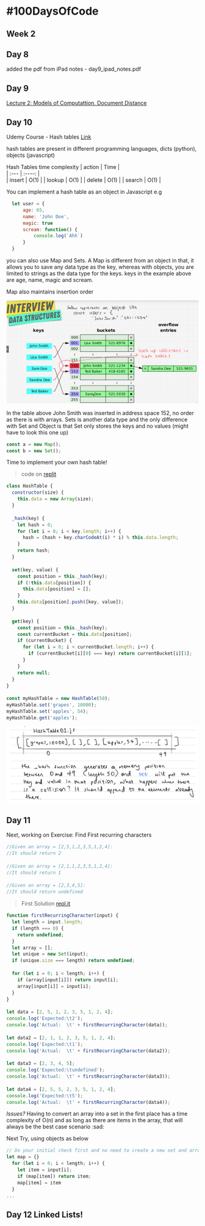 # #100DaysOfCode

## Week 2

## Day 8

added the pdf from iPad notes - day9_ipad_notes.pdf

## Day 9

[Lecture 2: Models of Computattion, Document Distance](https://ocw.mit.edu/courses/electrical-engineering-and-computer-science/6-006-introduction-to-algorithms-fall-2011/lecture-videos/lecture-2-models-of-computation-document-distance/)

## Day 10

Udemy Course - Hash tables [Link](https://www.udemy.com/course/master-the-coding-interview-data-structures-algorithms/learn/lecture/12310740#overview)

hash tables are present in different programming languages, dicts (python), objects (javascript)

Hash Tables time complexity
| action | Time |  
| :--- | :----: |  
| insert | O(1) |
| lookup | O(1) |
| delete | O(1) |
| search | O(1) |

You can implement a hash table as an object in Javascript e.g

```javascript
  let user = {
      age: 65,
      name: 'John Doe',
      magic: true
      scream: function() {
          console.log(`Ahh`)
      }
  }
```

you can also use Map and Sets. A Map is different from an object in that, it allows you to save any data type as the key, whereas with objects, you are limited to strings as the data type for the keys. keys in the example above are age, name, magic and scream.

Map also maintains insertion order

![hash tables](https://github.com/EOjeah/100DaysOfCode/blob/main/2-wk/images/hash_tables_01.png)

In the table above John Smith was inserted in address space 152, no order as there is with arrays. Sets is another data type and the only difference with Set and Object is that Set only stores the keys and no values (might have to look this one up)

```javascript
const a = new Map();
const b = new Set();
```

Time to implement your own hash table!

> code on [replit](https://repl.it/@EOjeah/FineFabulousExperiments)

```javascript
class HashTable {
  constructor(size) {
    this.data = new Array(size);
  }

  _hash(key) {
    let hash = 0;
    for (let i = 0; i < key.length; i++) {
      hash = (hash + key.charCodeAt(i) * i) % this.data.length;
    }
    return hash;
  }

  set(key, value) {
    const position = this._hash(key);
    if (!this.data[position]) {
      this.data[position] = [];
    }
    this.data[position].push([key, value]);
  }

  get(key) {
    const position = this._hash(key);
    const currentBucket = this.data[position];
    if (currentBucket) {
      for (let i = 0; i < currentBucket.length; i++) {
        if (currentBucket[i][0] === key) return currentBucket[i][1];
      }
    }
    return null;
  }
}

const myHashTable = new HashTable(50);
myHashTable.set('grapes', 10000);
myHashTable.set('apples', 54);
myHashTable.get('apples');
```

![HashTable01.js](https://github.com/EOjeah/100DaysOfCode/blob/main/2-wk/images/HashTable_01_js.jpeg)

## Day 11

Next, working on Exercise: Find First recurring characters

```javascript
//Given an array = [2,5,1,2,3,5,1,2,4]:
//It should return 2

//Given an array = [2,1,1,2,3,5,1,2,4]:
//It should return 1

//Given an array = [2,3,4,5]:
//It should return undefined
```

> First Solution [repl.it](https://repl.it/@EOjeah/RichThornyGravity#index.js)

```javascript
function firstRecurringCharacter(input) {
  let length = input.length;
  if (length === 0) {
    return undefined;
  }
  let array = [];
  let unique = new Set(input);
  if (unique.size === length) return undefined;

  for (let i = 0; i < length; i++) {
    if (array[input[i]]) return input[i];
    array[input[i]] = input[i];
  }
}

let data = [2, 5, 1, 2, 3, 5, 1, 2, 4];
console.log('Expected:\t2');
console.log('Actual:  \t' + firstRecurringCharacter(data));

let data2 = [2, 1, 1, 2, 3, 5, 1, 2, 4];
console.log('Expected:\t1');
console.log('Actual:  \t' + firstRecurringCharacter(data2));

let data3 = [2, 3, 4, 5];
console.log('Expected:\tundefined');
console.log('Actual:  \t' + firstRecurringCharacter(data3));

let data4 = [2, 5, 5, 2, 3, 5, 1, 2, 4];
console.log('Expected:\t5');
console.log('Actual:  \t' + firstRecurringCharacter(data4));
```

_Issues?_
Having to convert an array into a set in the first place has a time complexity of O(n) and as long as there are items in the array, that will always be the best case scenario :sad:

Next Try, using objects as below

```javascript
// Do your initial check first and no need to create a new set and array from input...
let map = {}
  for (let i = 0; i < length; i++) {
    let item = input[i];
    if (map[item]) return item;
    map[item] = item
  }
...
```

## Day 12 Linked Lists!
